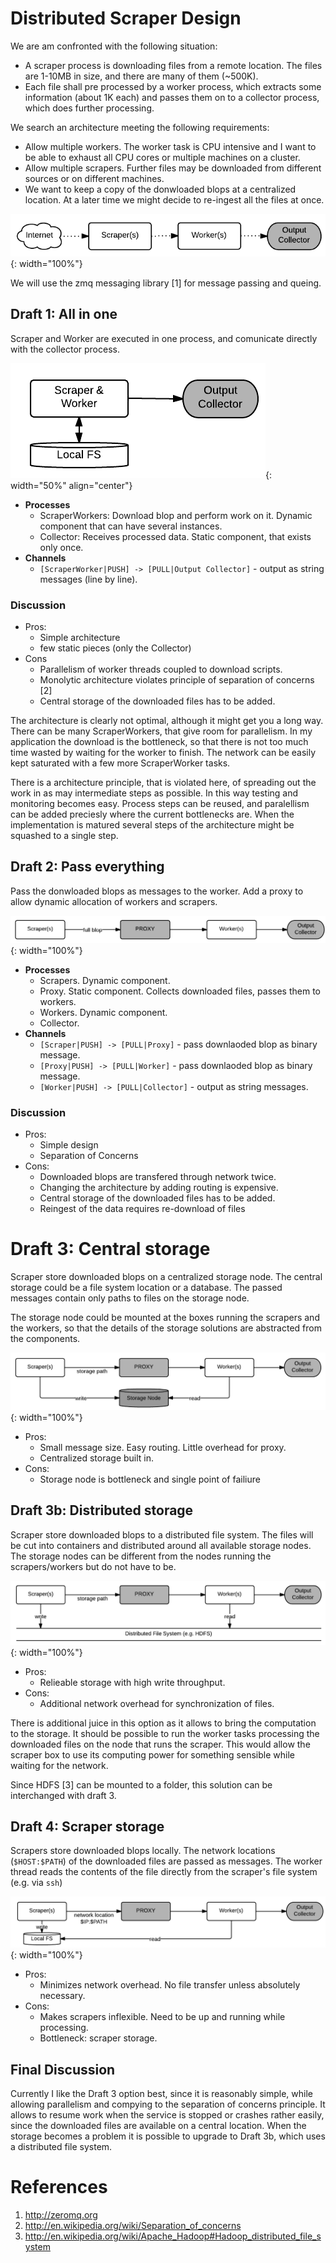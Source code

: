 
# Distributed Scraper Design

We are am confronted with the following situation:

*   A scraper process is downloading files from a remote location. The files are 1-10MB in size, and there are many of them (~500K).
*   Each file shall pre processed by a worker process, which extracts some information (about 1K each) and passes them on to a collector process, which does further processing.

We search an architecture meeting the following requirements:

*   Allow multiple workers. The worker task is CPU intensive and I want to be able to exhaust all CPU cores or multiple machines on a cluster.
*   Allow multiple scrapers. Further files may be downloaded from different sources or on different machines.
*   We want to keep a copy of the donwloaded blops at a centralized location. At a later time we might decide to re-ingest all the files at once.

![png](/assets/Distributed-Scraper_files/zrw_overview.png){: width="100%"}

We will use the zmq messaging library [1] for message passing and queing.

## Draft 1: All in one

Scraper and Worker are executed in one process, and comunicate directly with the collector process.

![png](/assets/Distributed-Scraper_files/zrw_all_in_one.png){: width="50%" align="center"}

*   **Processes** 
    *   ScraperWorkers: Download blop and perform work on it. Dynamic component that can have several instances.
    *   Collector: Receives processed data. Static component, that exists only once.
*   **Channels** 
    *   `[ScraperWorker|PUSH] -> [PULL|Output Collector]` - output as string messages (line by line).

### Discussion

*   Pros: 
    *   Simple architecture
    *   few static pieces (only the Collector)
*   Cons 
    *   Parallelism of worker threads coupled to download scripts.
    *   Monolytic architecture violates principle of separation of concerns [2]
    *   Central storage of the downloaded files has to be added.

The architecture is clearly not optimal, although it might get you a long way. There can be many ScraperWorkers, that give room for parallelism. In my application the download is the bottleneck, so that there is not too much time wasted by waiting for the worker to finish. The network can be easily kept saturated with a few more ScraperWorker tasks.

There is a architecture principle, that is violated here, of spreading out the work in as may intermediate steps as possible. In this way testing and monitoring becomes easy. Process steps can be reused, and paralellism can be added preciesly where the current bottlenecks are. When the implementation is matured several steps of the architecture might be squashed to a single step.

## Draft 2: Pass everything

Pass the donwloaded blops as messages to the worker. Add a proxy to allow dynamic allocation of workers and scrapers.

![png](/assets/Distributed-Scraper_files/zrw_pass_everything.png){: width="100%"}

*   **Processes** 
    *   Scrapers. Dynamic component.
    *   Proxy. Static component. Collects downloaded files, passes them to workers.
    *   Workers. Dynamic component.
    *   Collector.
*   **Channels** 
    *   `[Scraper|PUSH] -> [PULL|Proxy]` - pass downlaoded blop as binary message.
    *   `[Proxy|PUSH] -> [PULL|Worker]` - pass downlaoded blop as binary message.
    *   `[Worker|PUSH] -> [PULL|Collector]` - output as string messages.

### Discussion

*   Pros: 
    *   Simple design
    *   Separation of Concerns
*   Cons: 
    *   Downloaded blops are transfered through network twice.
    *   Changing the architecture by adding routing is expensive.
    *   Central storage of the downloaded files has to be added.
    *   Reingest of the data requires re-download of files

# Draft 3: Central storage

Scraper store downloaded blops on a centralized storage node. The central storage could be a file system location or a database. The passed messages contain only paths to files on the storage node.

The storage node could be mounted at the boxes running the scrapers and the workers, so that the details of the storage solutions are abstracted from the components.

![png](/assets/Distributed-Scraper_files/zrw_central_storage.png){: width="100%"}

*   Pros: 
    *   Small message size. Easy routing. Little overhead for proxy.
    *   Centralized storage built in.
*   Cons: 
    *   Storage node is bottleneck and single point of failiure

## Draft 3b: Distributed storage

Scraper store downloaded blops to a distributed file system. The files will be cut into containers and distributed around all available storage nodes. The storage nodes can be different from the nodes running the scrapers/workers but do not have to be.

![png](/assets/Distributed-Scraper_files/zrw_distributed_storage.png){: width="100%"}

*   Pros: 
    *   Relieable storage with high write throughput.
*   Cons: 
    *   Additional network overhead for synchronization of files.

There is additional juice in this option as it allows to bring the computation to the storage. It should be possible to run the worker tasks processing the downloaded files on the node that runs the scraper. This would allow the scraper box to use its computing power for something sensible while waiting for the network.

Since HDFS [3] can be mounted to a folder, this solution can be interchanged with draft 3.

## Draft 4: Scraper storage

Scrapers store downloaded blops locally. The network locations (`$HOST:$PATH`) of the downloaded files are passed as messages. The worker thread reads the contents of the file directly from the scraper's file system (e.g. via `ssh`)

![png](/assets/Distributed-Scraper_files/zrw_scraper_storage.png){: width="100%"}

* Pros: 
    *   Minimizes network overhead. No file transfer unless absolutely necessary.
* Cons: 
    *   Makes scrapers inflexible. Need to be up and running while processing.
    *   Bottleneck: scraper storage.

## Final Discussion

Currently I like the Draft 3 option best, since it is reasonably simple, while allowing parallelism and compying to the separation of concerns principle. It allows to resume work when the service is stopped or crashes rather easily, since the downloaded files are available on a central location. When the storage becomes a problem it is possible to upgrade to Draft 3b, which uses a distributed file system.

# References
1. http://zeromq.org
2. http://en.wikipedia.org/wiki/Separation_of_concerns
3. http://en.wikipedia.org/wiki/Apache_Hadoop#Hadoop_distributed_file_system